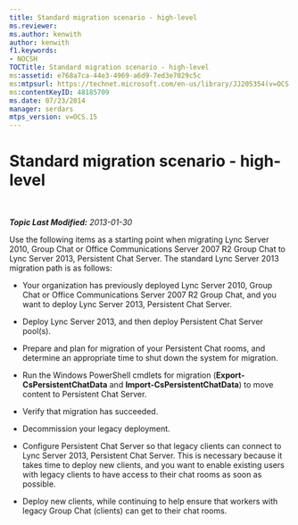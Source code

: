 ```yaml
---
title: Standard migration scenario - high-level
ms.reviewer: 
ms.author: kenwith
author: kenwith
f1.keywords:
- NOCSH
TOCTitle: Standard migration scenario - high-level
ms:assetid: e768a7ca-44e3-4969-a6d9-7ed3e7029c5c
ms:mtpsurl: https://technet.microsoft.com/en-us/library/JJ205354(v=OCS.15)
ms:contentKeyID: 48185709
ms.date: 07/23/2014
manager: serdars
mtps_version: v=OCS.15
---
```


<div data-xmlns="http://www.w3.org/1999/xhtml">

<div class="topic" data-xmlns="http://www.w3.org/1999/xhtml" data-msxsl="urn:schemas-microsoft-com:xslt" data-cs="https://msdn.microsoft.com/">

<div data-asp="https://msdn2.microsoft.com/asp">

# Standard migration scenario - high-level

</div>

<div id="mainSection">

<div id="mainBody">

<span> </span>

_**Topic Last Modified:** 2013-01-30_

Use the following items as a starting point when migrating Lync Server 2010, Group Chat or Office Communications Server 2007 R2 Group Chat to Lync Server 2013, Persistent Chat Server. The standard Lync Server 2013 migration path is as follows:

  - Your organization has previously deployed Lync Server 2010, Group Chat or Office Communications Server 2007 R2 Group Chat, and you want to deploy Lync Server 2013, Persistent Chat Server.

  - Deploy Lync Server 2013, and then deploy Persistent Chat Server pool(s).

  - Prepare and plan for migration of your Persistent Chat rooms, and determine an appropriate time to shut down the system for migration.

  - Run the Windows PowerShell cmdlets for migration (**Export-CsPersistentChatData** and **Import-CsPersistentChatData**) to move content to Persistent Chat Server.

  - Verify that migration has succeeded.

  - Decommission your legacy deployment.

  - Configure Persistent Chat Server so that legacy clients can connect to Lync Server 2013, Persistent Chat Server. This is necessary because it takes time to deploy new clients, and you want to enable existing users with legacy clients to have access to their chat rooms as soon as possible.

  - Deploy new clients, while continuing to help ensure that workers with legacy Group Chat (clients) can get to their chat rooms.

</div>

<span> </span>

</div>

</div>

</div>

